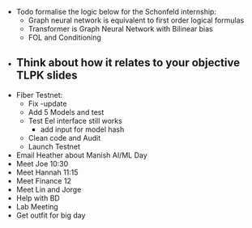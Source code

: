 - Todo formalise the logic below for the Schonfeld internship:
    -  Graph neural network is equivalent to first order logical formulas
    - Transformer is Graph Neural Network with Bilinear bias
    - FOL and Conditioning
- Think about how it relates to your objective TLPK slides
    - 
- Fiber Testnet:
    - Fix -update
    - Add 5 Models and test
    - Test Eel interface still works
        - add input for model hash
    - Clean code and Audit
    - Launch Testnet
- Email Heather about Manish AI/ML Day
- Meet Joe 10:30
- Meet Hannah 11:15
- Meet Finance 12
- Meet Lin and Jorge
- Help with BD
- Lab Meeting
- Get outfit for big day
